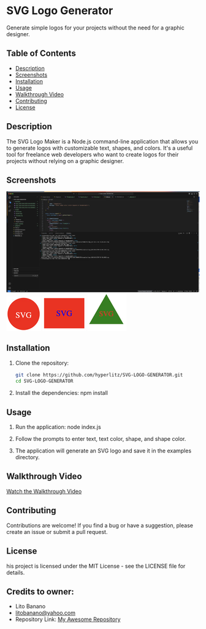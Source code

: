 # SVG Logo Generator

Generate simple logos for your projects without the need for a graphic designer.

## Table of Contents
- [Description](#description)
- [Screenshots](#screenshots)
- [Installation](#installation)
- [Usage](#usage)
- [Walkthrough Video](#walkthrough-video)
- [Contributing](#contributing)
- [License](#license)

## Description

The SVG Logo Maker is a Node.js command-line application that allows you to generate logos with customizable text, shapes, and colors. It's a useful tool for freelance web developers who want to create logos for their projects without relying on a graphic designer.

## Screenshots

![Screenshot 1](./images/screensht.png)
![Screenshot 2](./images/Circle.png)
![Screenshot 3](./images/Square.png)
![Screenshot 4](./images/Triangle.png)

## Installation

1. Clone the repository:
   ```sh
   git clone https://github.com/hyperlitz/SVG-LOGO-GENERATOR.git
   cd SVG-LOGO-GENERATOR

2. Install the dependencies:
   npm install

## Usage

1. Run the application:
   node index.js

2. Follow the prompts to enter text, text color, shape, and shape color.

3. The application will generate an SVG logo and save it in the examples directory.


## Walkthrough Video

[Watch the Walkthrough Video](https://drive.google.com/file/d/1n2NfmCHZKedm8leJGZZQdgZ-IM9sZZxv/view)


## Contributing

Contributions are welcome! If you find a bug or have a suggestion, please create an issue or submit a pull request.

## License

his project is licensed under the MIT License - see the LICENSE file for details.

## Credits to owner:

- Lito Banano
- litobanano@yahoo.com
- Repository Link: [My Awesome Repository](https://github.com/hyperlitz/SVG-LOGO-GENERATOR)